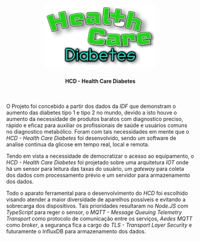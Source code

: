 <h1 align="center">
  <img src=".github/logo.png" width="300px" alt="Health Care Diabetes" />
</h1>


<h4 align="center">
  HCD - Health Care Diabetes
</h4>

<br />


O Projeto foi concebido a partir dos dados da *IDF* que demonstram o aumento das diabetes tipo 1 e tipo 2
no mundo, devido a isto houve o aumento da necessidade de produtos baratos com diagnostico preciso, rápido e eficaz para auxiliar os profissionais de saúde e usuários comuns no diagnostico metabólico. Foram com tais necessidades em mente que o *HCD - Health Care Diabetes* foi desenvolvido, sendo um software de analise continua da glicose em tempo real, local e remota.

Tendo em vista a necessidade de democratizar o acesso ao equipamento, o *HCD - Health Care Diabetes* foi projetado sobre uma arquitetura *IOT* onde há um sensor para leitura das taxas do usuário, um *gateway* para coleta dos dados com processamento prévio e um servidor para armazenamento dos dados.

Todo o aparato ferramental para o desenvolvimento do *HCD* foi escolhido visando atender a maior diversidade de
aparelhos possíveis e evitando a sobrecarga dos dispositivos.
Tais prioridades resultaram no *Node.JS* com *TypeScript* para reger o sensor, o *MQTT - Message Queuing Telemetry Transport* como protocolo de comunicação entre os serviços, *Aedes MQTT* como *broker*, a segurança fica a cargo do *TLS - Transport Layer Security* e futuramente o InfluxDB para armazenamento dos dados.
